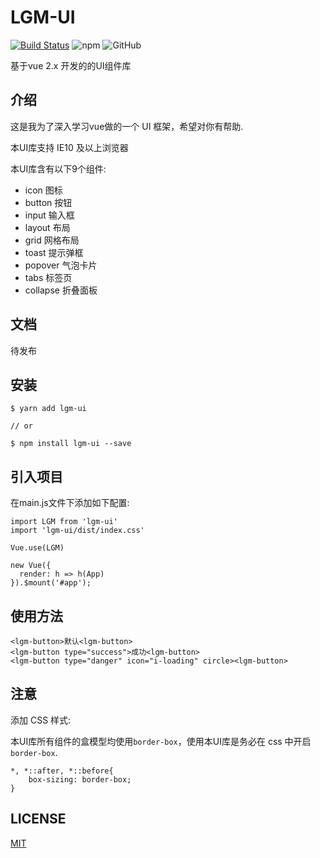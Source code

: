 # LGM-UI 

[![Build Status](https://travis-ci.org/Hentaitang/Lgm-UI.svg?branch=master)](https://travis-ci.org/Hentaitang/Lgm-UI)
![npm](https://img.shields.io/npm/v/lgm-ui)
![GitHub](https://img.shields.io/github/license/Hentaitang/Lgm-UI)

基于vue 2.x 开发的的UI组件库
## 介绍

这是我为了深入学习vue做的一个 UI 框架，希望对你有帮助.

本UI库支持 IE10 及以上浏览器

本UI库含有以下9个组件:
- icon 图标
- button 按钮
- input 输入框
- layout 布局
- grid 网格布局
- toast 提示弹框
- popover 气泡卡片
- tabs 标签页
- collapse 折叠面板

## 文档
待发布
## 安装
```$xslt
$ yarn add lgm-ui

// or

$ npm install lgm-ui --save
```
## 引入项目
在main.js文件下添加如下配置:
```$xslt
import LGM from 'lgm-ui'
import 'lgm-ui/dist/index.css'

Vue.use(LGM)

new Vue({
  render: h => h(App)
}).$mount('#app');
```
## 使用方法
```$xslt
<lgm-button>默认<lgm-button>
<lgm-button type="success">成功<lgm-button>
<lgm-button type="danger" icon="i-loading" circle><lgm-button>
```

## 注意
添加 CSS 样式:

本UI库所有组件的盒模型均使用```border-box```，使用本UI库是务必在 css 中开启```border-box```. 
```$xslt
*, *::after, *::before{
    box-sizing: border-box;
}
```

## LICENSE
[MIT](https://github.com/Hentaitang/Lgm-UI/blob/master/LICENSE)
